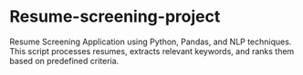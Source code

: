 # Resume-screening-project
Resume Screening Application using Python, Pandas, and NLP techniques. This script processes resumes, extracts relevant keywords, and ranks them based on predefined criteria.

